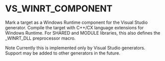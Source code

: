   

# VS_WINRT_COMPONENT  
Mark a target as a Windows Runtime component for the Visual Studio generator.
Compile the target with C++/CX language extensions for Windows Runtime.
For SHARED and MODULE libraries, this also defines the
_WINRT_DLL preprocessor macro.  


Note
Currently this is implemented only by Visual Studio generators.
Support may be added to other generators in the future.
  

